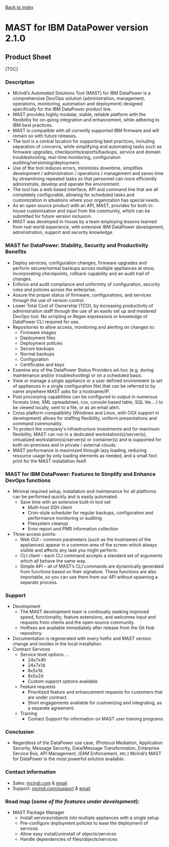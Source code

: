 [Back to index](./index.html)
<h1>MAST for IBM DataPower version 2.1.0</h1>
<h2>Product Sheet</h2>

[TOC]

### Description

* McIndi’s Automated Solutions Tool (MAST) for IBM DataPower is a comprehensive
Dev/Ops solution (administration, management, operations, monitoring,
automation and deployment) designed specifically for the IBM DataPower
product line.
* MAST provides highly modular, stable, reliable platform with the flexibility
for on-going integration and enhancement, while adhering to IBM best practices.
* MAST is compatible with all currently supported IBM firmware and will remain
so with future releases.
* The tool is a central location for supporting best practices, including
separation of concerns, while simplifying and automating tasks such as firmware
upgrades, checkpoints/exports/backups, service and domain troubleshooting,
real-time monitoring, configuration auditing/versioning/deployment.
* Use of the tool reduces errors, minimizes downtime, simplifies development /
administration / operations / management and saves time by streamlining
repeated tasks so that personnel can more efficiently administrate, develop
and operate the environment.
* The tool has a web based interface, API and command line that are all
completely configurable, allowing for scheduled tasks and customization in
situations where your organization has special needs.
* As an open source product with an API, MAST, provides for both in-house
customization and input from the community, which can be submitted for future
version inclusion.
* MAST was developed in-house by a team employing lessons learned from real world experience, with extensive IBM DataPower development, administration, support and security knowledge.

### MAST for DataPower: Stability, Security and Productivity Benefits

* Deploy services, configuration changes, firmware upgrades and perform secure/normal backups across multiple appliances at once; incorporating checkpoints, rollback capability and an audit trail of changes.
* Enforce and audit compliance and uniformity of configuration, security rules and policies across the enterprise.
* Assure the proper status of firmware, configurations, and services through the use of version control.
* Lower Total Cost of Ownership (TCO), by increasing productivity of administration staff through the use of an easily set up and mastered DevOps tool. No scripting or Regex expressions or knowledge of DataPower CLI required for use.
* Repositories to allow access, monitoring and alerting on changes to:
    * Firmware images
    * Deployment files
    * Deployment policies
    * Secure backups
    * Normal backups
    * Configuration
    * Certificates and keys
* Examine any of the DataPower Status Providers ad-hoc (e.g. during maintenance and/or troubleshooting) or on a scheduled basis.
* View or manage a single appliance or a user defined environment (a set of appliances in a single configuration file) that can be referred to by name anywhere MAST asks for a hostname/IP.
* Post processing capabilities can be configured to output in numerous formats (raw, XML spreadsheet, csv, console based table, SQL lite....) to be viewed locally, sent to a file, or as an email alert.
* Cross platform compatibility (Windows and Linux, with OSX support in development) allows for staffing flexibility, uniform presentations and command commonality.
* To protect the company's infrastructure investments and for maximum flexibility, MAST can run in a dedicated workstation(s)/server(s), virtualized workstation(s)/server(s) or container(s) and is supported for both on-premises and in private / external clouds.
* MAST performance is maximized through lazy loading, reducing resource usage by only loading elements as needed, and a small foot print for the MAST installation itself.

### MAST for IBM DataPower: Features to Simplify and Enhance DevOps functions

* Minimal required setup, installation and maintenance for all platforms can be performed quickly and is easily automated.
    * Save time with an extensive built-in tool set
        * Multi-host SSH client
        * Cron-style scheduler for regular backups, configuration and performance monitoring or auditing
        * Filesystem cleanup
        * Error report and PMR information collection
* Three access points:
    * Web GUI – common parameters (such as the hostnames of the appliances) appear in a common area of the screen which always visible and affects any task you might perform.
    * CLI client – each CLI command accepts a standard set of arguments which all behave the same way.
    * Simple API – all of MAST’s CLI commands are dynamically generated from functions based on their signature. These functions are also importable, so you can use them from our API without spawning a separate process.

### Support

* Development
    * The MAST development team is continually seeking improved speed, functionality, feature extensions, and welcomes input and requests from clients and the open-source community.
    * Hotfixes are available immediately after release from the Git Hub repository.
* Documentation is regenerated with every hotfix and MAST version change and resides in the local installation.
* Contract Services
    * Service level options …
        * 24x7x4h
        * 24x7x1d
        * 8x5x1d
        * 8x5x2d
        * Custom support options available
    * Feature requests
        * Prioritized feature and enhancement requests for customers that are under contract.
        * Short engagements available for customizing and integrating, as a separate agreement.
    * Training
        * Contact Support for information on MAST user training programs

### Conclusion

* Regardless of the DataPower use case, (Protocol Mediation, Application Security, Message Security, Data/Message Transformation, Enterprise Service Bus, API Management, iSAM Enforcement, etc.) McIndi’s MAST for DataPower is the most powerful solution available.

### Contact information

* Sales: [mcindi.com](www.mcindi.com/sales/mast) & [email](mailto:mastsales@mcindi.com)
* Support: [mcindi.com/support](www.mcindi.com/support/mast) & [email](mailto:mastsupport@mcind.com)

### Road map (*some of the features under development*):
* MAST Package Manager
    * Install services/objects into multiple appliances with a single setup
    * Pre-configure deployment policies to ease the deployment of services
    * Allow easy install/uninstall of objects/services
    * Handle dependencies of files/objects/services
